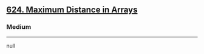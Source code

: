 <h2><a href="https://leetcode.com/problems/maximum-distance-in-arrays/description/?envType=daily-question&envId=2024-08-16">624. Maximum Distance in Arrays</a></h2><h3>Medium</h3><hr>null